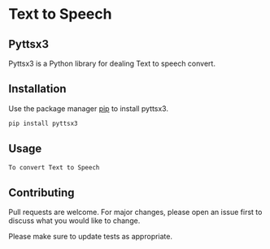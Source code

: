 # Text to Speech
## Pyttsx3

Pyttsx3 is a Python library for dealing Text to speech convert.

## Installation

Use the package manager [pip](https://pip.pypa.io/en/stable/) to install pyttsx3.

```bash
pip install pyttsx3
```

## Usage

```python
To convert Text to Speech
```

## Contributing
Pull requests are welcome. For major changes, please open an issue first to discuss what you would like to change.

Please make sure to update tests as appropriate.


